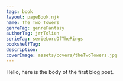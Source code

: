```yaml
---
tags: book
layout: pageBook.njk
name: The Two Towers
genreTag: genreFantasy
authorTag: jrrTolien
serieTag: serieLordOfTheRings
bookshelfTag: 
description: 
coverImage: assets/covers/theTwoTowers.jpg
---
```


Hello, here is the body of the first blog post.